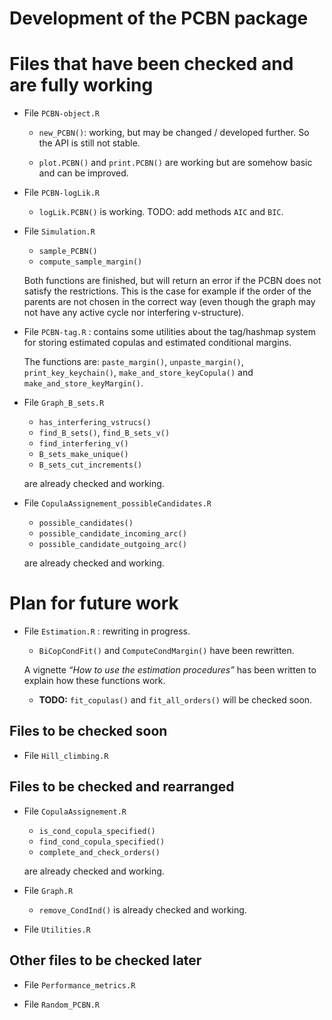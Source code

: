 Development of the PCBN package
================

# Files that have been checked and are fully working

- File `PCBN-object.R`

  - `new_PCBN()`: working, but may be changed / developed further. So
    the API is still not stable.

  - `plot.PCBN()` and `print.PCBN()` are working but are somehow basic
    and can be improved.

- File `PCBN-logLik.R`

  - `logLik.PCBN()` is working. TODO: add methods `AIC` and `BIC`.

- File `Simulation.R`

  - `sample_PCBN()`
  - `compute_sample_margin()`

  Both functions are finished, but will return an error if the PCBN does
  not satisfy the restrictions. This is the case for example if the
  order of the parents are not chosen in the correct way (even though
  the graph may not have any active cycle nor interfering v-structure).

- File `PCBN-tag.R` : contains some utilities about the tag/hashmap
  system for storing estimated copulas and estimated conditional
  margins.

  The functions are: `paste_margin()`, `unpaste_margin()`,
  `print_key_keychain()`, `make_and_store_keyCopula()` and
  `make_and_store_keyMargin()`.

- File `Graph_B_sets.R`

  - `has_interfering_vstrucs()`
  - `find_B_sets()`, `find_B_sets_v()`
  - `find_interfering_v()`
  - `B_sets_make_unique()`
  - `B_sets_cut_increments()`

  are already checked and working.

- File `CopulaAssignement_possibleCandidates.R`

  - `possible_candidates()`
  - `possible_candidate_incoming_arc()`
  - `possible_candidate_outgoing_arc()`

  are already checked and working.

# Plan for future work

- File `Estimation.R` : rewriting in progress.

  - `BiCopCondFit()` and `ComputeCondMargin()` have been rewritten.

  A vignette *“How to use the estimation procedures”* has been written
  to explain how these functions work.

  - **TODO:** `fit_copulas()` and `fit_all_orders()` will be checked
    soon.

## Files to be checked soon

- File `Hill_climbing.R`

## Files to be checked and rearranged

- File `CopulaAssignement.R`

  - `is_cond_copula_specified()`
  - `find_cond_copula_specified()`
  - `complete_and_check_orders()`

  are already checked and working.

- File `Graph.R`

  - `remove_CondInd()` is already checked and working.

- File `Utilities.R`

## Other files to be checked later

- File `Performance_metrics.R`

- File `Random_PCBN.R`
